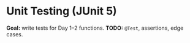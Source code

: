 # Unit Testing (JUnit 5)

**Goal:** write tests for Day 1–2 functions.
**TODO:** `@Test`, assertions, edge cases.
